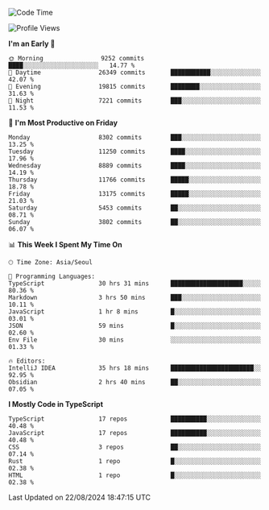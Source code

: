<!--START_SECTION:waka-->
![Code Time](http://img.shields.io/badge/Code%20Time-6%2C598%20hrs%2034%20mins-blue)

![Profile Views](http://img.shields.io/badge/Profile%20Views-0-blue)

**I'm an Early 🐤** 

```text
🌞 Morning                9252 commits        ████░░░░░░░░░░░░░░░░░░░░░   14.77 % 
🌆 Daytime                26349 commits       ███████████░░░░░░░░░░░░░░   42.07 % 
🌃 Evening                19815 commits       ████████░░░░░░░░░░░░░░░░░   31.63 % 
🌙 Night                  7221 commits        ███░░░░░░░░░░░░░░░░░░░░░░   11.53 % 
```
📅 **I'm Most Productive on Friday** 

```text
Monday                   8302 commits        ███░░░░░░░░░░░░░░░░░░░░░░   13.25 % 
Tuesday                  11250 commits       ████░░░░░░░░░░░░░░░░░░░░░   17.96 % 
Wednesday                8889 commits        ████░░░░░░░░░░░░░░░░░░░░░   14.19 % 
Thursday                 11766 commits       █████░░░░░░░░░░░░░░░░░░░░   18.78 % 
Friday                   13175 commits       █████░░░░░░░░░░░░░░░░░░░░   21.03 % 
Saturday                 5453 commits        ██░░░░░░░░░░░░░░░░░░░░░░░   08.71 % 
Sunday                   3802 commits        ██░░░░░░░░░░░░░░░░░░░░░░░   06.07 % 
```


📊 **This Week I Spent My Time On** 

```text
🕑︎ Time Zone: Asia/Seoul

💬 Programming Languages: 
TypeScript               30 hrs 31 mins      ████████████████████░░░░░   80.36 % 
Markdown                 3 hrs 50 mins       ███░░░░░░░░░░░░░░░░░░░░░░   10.11 % 
JavaScript               1 hr 8 mins         █░░░░░░░░░░░░░░░░░░░░░░░░   03.01 % 
JSON                     59 mins             █░░░░░░░░░░░░░░░░░░░░░░░░   02.60 % 
Env File                 30 mins             ░░░░░░░░░░░░░░░░░░░░░░░░░   01.33 % 

🔥 Editors: 
IntelliJ IDEA            35 hrs 18 mins      ███████████████████████░░   92.95 % 
Obsidian                 2 hrs 40 mins       ██░░░░░░░░░░░░░░░░░░░░░░░   07.05 % 
```

**I Mostly Code in TypeScript** 

```text
TypeScript               17 repos            ██████████░░░░░░░░░░░░░░░   40.48 % 
JavaScript               17 repos            ██████████░░░░░░░░░░░░░░░   40.48 % 
CSS                      3 repos             ██░░░░░░░░░░░░░░░░░░░░░░░   07.14 % 
Rust                     1 repo              █░░░░░░░░░░░░░░░░░░░░░░░░   02.38 % 
HTML                     1 repo              █░░░░░░░░░░░░░░░░░░░░░░░░   02.38 % 
```




 Last Updated on 22/08/2024 18:47:15 UTC
<!--END_SECTION:waka-->
